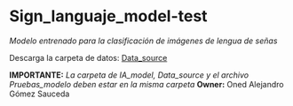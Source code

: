 # Sign_languaje_model-test
_Modelo entrenado para la clasificación de imágenes de lengua de señas_ 

Descarga la carpeta de datos: [Data_source](https://unahhn-my.sharepoint.com/:f:/g/personal/oned_gomez_unah_hn/EjBHDtu1tFJGtgNL0pNwkdcBNA-DhcCenOlo-m1KQlh-HA?e=kFap6K)


**IMPORTANTE:** _La carpeta de IA_model, Data_source y el archivo Pruebas_modelo deben estar en la misma carpeta_
**Owner:** Oned Alejandro Gómez Sauceda
